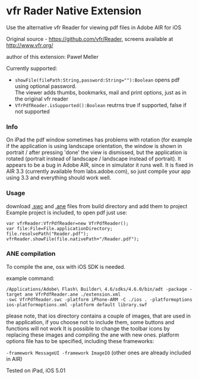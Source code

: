 # vfr Rader Native Extension #
Use the alternative vfr Reader for viewing pdf files in Adobe AIR for iOS

Original source - https://github.com/vfr/Reader, screens available at http://www.vfr.org/

author of this extension: Paweł Meller

Currently supported:

* `showFile(filePath:String,password:String=""):Boolean`
opens pdf using optional password.   
The viewer adds thumbs, bookmarks, mail and print options, just as in the original vfr reader
* `VfrPdfReader.isSupported():Boolean`
reutrns true if supported, false if not supported

### Info ###
On iPad the pdf window sometimes has problems with rotation (for example if the application is using landscape orientation, the window is shown in portrait / after pressing 'done' the view is dismissed, but the application is rotated (portrait instead of landscape / landscape instead of portrait). It appears to be a bug in Adobe AIR, since in simulator it runs well. It is fixed in AIR 3.3 (currently available from labs.adobe.com), so just compile your app using 3.3 and everything should work well.

### Usage ###
download [.swc](https://github.com/memeller/vfrReaderNativeExtension/raw/master/build/VfrPdfReader.swc) and [.ane](https://github.com/memeller/vfrReaderNativeExtension/raw/master/build/VfrPdfReader.ane) files from build directory and add them to project  
Example project is included, to open pdf just use:
    
    var vfrReader:VfrPdfReader=new VfrPdfReader();
    var file:File=File.applicationDirectory;
    file.resolvePath("Reader.pdf");
    vfrReader.showFile(file.nativePath+"/Reader.pdf");

### ANE compilation ###
To compile the ane, osx with iOS SDK is needed. 

example command:

    /Applications/Adobe\ Flash\ Builder\ 4.6/sdks/4.6.0/bin/adt -package -target ane VfrPdfReader.ane ./extension.xml 
    -swc VfrPdfReader.swc -platform iPhone-ARM -C ./ios . -platformoptions ios-platformoptions.xml -platform default library.swf

please note, that ios directory contains a couple of images, that are used in the application, if you choose not to include them, some buttons and functions will not work
It is possible to change the toolbar icons by replacing these images and compiling the ane with new ones.
platform options file has to be specified, including these frameworks:

`-framework MessageUI -framework ImageIO` (other ones are already included in AIR)

Tested on iPad, iOS 5.01